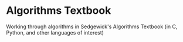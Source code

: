 # Algorithms Textbook
Working through algorithms in Sedgewick's Algorithms Textbook (in C, Python, and other languages of interest)
